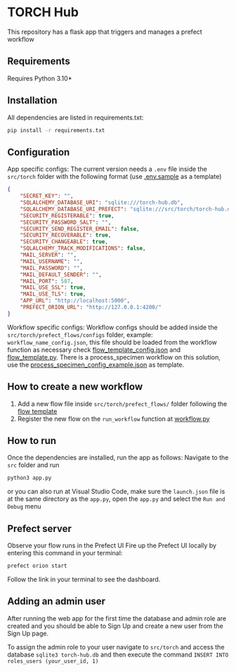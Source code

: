 # TORCH Hub

This repository has a flask app that triggers and manages a prefect workflow


## Requirements

Requires Python 3.10*

## Installation

All dependencies are listed in requirements.txt:
```bash
pip install -r requirements.txt
```

## Configuration

App specific configs: The current version needs a `.env` file inside the `src/torch` folder with the following format (use [.env.sample](src/torch/.env.sample) as a template)

```json
{ 
    "SECRET_KEY": "",
    "SQLALCHEMY_DATABASE_URI": "sqlite:///torch-hub.db",
    "SQLALCHEMY_DATABASE_URI_PREFECT": "sqlite:///src/torch/torch-hub.db",
    "SECURITY_REGISTERABLE": true,
    "SECURITY_PASSWORD_SALT": "",
    "SECURITY_SEND_REGISTER_EMAIL": false,
    "SECURITY_RECOVERABLE": true,
    "SECURITY_CHANGEABLE": true,
    "SQLALCHEMY_TRACK_MODIFICATIONS": false,
    "MAIL_SERVER": "",
    "MAIL_USERNAME": "",
    "MAIL_PASSWORD": "",
    "MAIL_DEFAULT_SENDER": "",
    "MAIL_PORT": 587,
    "MAIL_USE_SSL": true,
    "MAIL_USE_TLS": true,
    "APP_URL": "http://localhost:5000",
    "PREFECT_ORION_URL": "http://127.0.0.1:4200/"
}
```

Workflow specific configs:
Workflow configs should be added inside the `src/torch/prefect_flows/configs` folder, example: `workflow_name_config.json`, this file should be loaded from the workflow function as necessary check [flow_template_config.json](src/torch/prefect_flows/configs/flow_template_config.json) and [flow_template.py](src/torch/prefect_flows/templates/flow_template.py). There is a process_specimen workflow on this solution, use the [process_specimen_config_example.json](src/torch/prefect_flows/configs/process_specimen_config_example.json) as template.

## How to create a new workflow
1. Add a new flow file inside `src/torch/prefect_flows/` folder following the [flow template](src/torch/prefect_flows/templates/flow_template.py)
2. Register the new flow on the `run_workflow` function at [workflow.py](src/torch/collections/workflow.py)

## How to run

Once the dependencies are installed, run the app as follows:
Navigate to the `src` folder and run
```bash
python3 app.py
```
or you can also run at Visual Studio Code, make sure the `launch.json` file is at the same directory as the `app.py`, open the `app.py` and select the `Run and Debug` menu

## Prefect server

Observe your flow runs in the Prefect UI
Fire up the Prefect UI locally by entering this command in your terminal:
```bash
prefect orion start
```
Follow the link in your terminal to see the dashboard.

## Adding an admin user
After running the web app for the first time the database and admin role are created and you should be able to Sign Up and create a new user from the Sign Up page.

To assign the admin role to your user navigate to `src/torch` and access the database `sqlite3 torch-hub.db` and then execute the command `INSERT INTO roles_users (your_user_id, 1)`